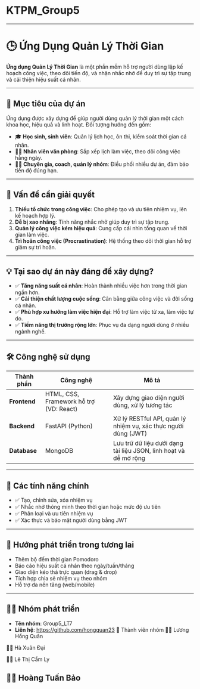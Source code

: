 # KTPM_Group5



---

# 🕒 Ứng Dụng Quản Lý Thời Gian

**Ứng dụng Quản Lý Thời Gian** là một phần mềm hỗ trợ người dùng lập kế hoạch công việc, theo dõi tiến độ, và nhận nhắc nhở để duy trì sự tập trung và cải thiện hiệu suất cá nhân.

---

## 📌 Mục tiêu của dự án

Ứng dụng được xây dựng để giúp người dùng quản lý thời gian một cách khoa học, hiệu quả và linh hoạt. Đối tượng hướng đến gồm:

* 🎓 **Học sinh, sinh viên**: Quản lý lịch học, ôn thi, kiểm soát thời gian cá nhân.
* 🧑‍💼 **Nhân viên văn phòng**: Sắp xếp lịch làm việc, theo dõi công việc hằng ngày.
* 🧑‍🏫 **Chuyên gia, coach, quản lý nhóm**: Điều phối nhiều dự án, đảm bảo tiến độ đúng hạn.

---

## 🧩 Vấn đề cần giải quyết

1. **Thiếu tổ chức trong công việc**: Cho phép tạo và ưu tiên nhiệm vụ, lên kế hoạch hợp lý.
2. **Dễ bị xao nhãng**: Tính năng nhắc nhở giúp duy trì sự tập trung.
3. **Quản lý công việc kém hiệu quả**: Cung cấp cái nhìn tổng quan về thời gian làm việc.
4. **Trì hoãn công việc (Procrastination)**: Hệ thống theo dõi thời gian hỗ trợ giảm sự trì hoãn.

---

## 💡 Tại sao dự án này đáng để xây dựng?

* ✅ **Tăng năng suất cá nhân**: Hoàn thành nhiều việc hơn trong thời gian ngắn hơn.
* ✅ **Cải thiện chất lượng cuộc sống**: Cân bằng giữa công việc và đời sống cá nhân.
* ✅ **Phù hợp xu hướng làm việc hiện đại**: Hỗ trợ làm việc từ xa, làm việc tự do.
* ✅ **Tiềm năng thị trường rộng lớn**: Phục vụ đa dạng người dùng ở nhiều ngành nghề.

---

## 🛠️ Công nghệ sử dụng

| Thành phần   | Công nghệ                               | Mô tả                                                            |
| ------------ | --------------------------------------- | ---------------------------------------------------------------- |
| **Frontend** | HTML, CSS, Framework hỗ trợ (VD: React) | Xây dựng giao diện người dùng, xử lý tương tác                   |
| **Backend**  | FastAPI (Python)                        | Xử lý RESTful API, quản lý nhiệm vụ, xác thực người dùng (JWT)   |
| **Database** | MongoDB                                 | Lưu trữ dữ liệu dưới dạng tài liệu JSON, linh hoạt và dễ mở rộng |

---

## 🔧 Các tính năng chính

* ✅ Tạo, chỉnh sửa, xóa nhiệm vụ
* ✅ Nhắc nhở thông minh theo thời gian hoặc mức độ ưu tiên
* ✅ Phân loại và ưu tiên nhiệm vụ
* ✅ Xác thực và bảo mật người dùng bằng JWT

---

## 🚀 Hướng phát triển trong tương lai

* Thêm bộ đếm thời gian Pomodoro
* Báo cáo hiệu suất cá nhân theo ngày/tuần/tháng
* Giao diện kéo thả trực quan (drag & drop)
* Tích hợp chia sẻ nhiệm vụ theo nhóm
* Hỗ trợ đa nền tảng (web/mobile)

---

## 👨‍💻 Nhóm phát triển

* **Tên nhóm**: Group5_LT7
* **Liên hệ**: https://github.com/hongquan23
👥 Thành viên nhóm
🧑‍💻 Lương Hồng Quân

🧑‍💻 Hà Xuân Đại

👩‍💻 Lê Thị Cẩm Ly

🧑‍💻 Hoàng Tuấn Bảo
---

